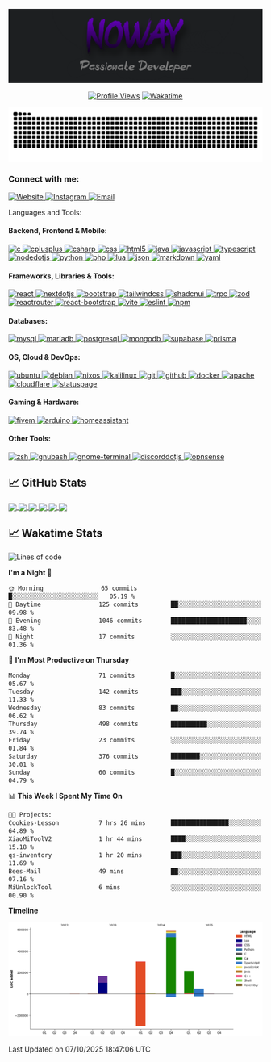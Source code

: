 [![Header](https://raw.githubusercontent.com/callmenoway/callmenoway/main/logo.png "Header")](https://davidecose.it/)

<div align="center">

[![Profile Views](https://komarev.com/ghpvc/?username=callmenoway&color=blueviolet&&style=for-the-badge)](https://github.com/callmenoway)
[![Wakatime](https://wakatime.com/badge/user/018cbc0e-79a9-41de-9ed4-11395b70eafd.svg?style=for-the-badge)](https://wakatime.com/@018cbc0e-79a9-41de-9ed4-11395b70eafd)

</div>

<a href="https://wakatime.com/@noway">
  <p align="center"> <img align="center" src="https://raw.githubusercontent.com/callmenoway/callmenoway/refs/heads/main/snake.svg" alt="callemnoway snake" />
</a>
<h3 align="left">Connect with me:</h3>
<p align="left">
  <a href="https://davidecose.com" target="_blank" rel="noreferrer">
    <img src="https://cdn.simpleicons.org/internetarchive/000000" alt="Website" height="30" width="40" />
  </a>
  <a href="https://instagram.com/davide.cose" target="_blank" rel="noreferrer">
    <img src="https://cdn.simpleicons.org/instagram/E4405F" alt="Instagram" height="30" width="40" />
  </a>
  <a href="mailto:admin@davidecose.com">
    <img src="https://cdn.simpleicons.org/gmail/D14836" alt="Email" height="30" width="40" />
  </a>
</p>

Languages and Tools:

<h4 align="left">Backend, Frontend & Mobile:</h4>
<p align="left">
<a href="https://www.cprogramming.com/" target="_blank" rel="noreferrer">
<img src="https://cdn.simpleicons.org/c/A8B9CC" alt="c" width="40" height="40"/>
</a>
<a href="https://www.cplusplus.com/" target="_blank" rel="noreferrer">
<img src="https://cdn.simpleicons.org/cplusplus/00599C" alt="cplusplus" width="40" height="40"/>
</a>
<a href="https://docs.microsoft.com/en-us/dotnet/csharp/" target="_blank" rel="noreferrer">
  <img src="https://cdn.jsdelivr.net/gh/devicons/devicon/icons/csharp/csharp-original.svg" alt="csharp" width="40" height="40"/>
</a>
<a href="https://www.w3schools.com/css/" target="_blank" rel="noreferrer">
<img src="https://cdn.simpleicons.org/css/1572B6" alt="css" width="40" height="40"/>
</a>
<a href="https://www.w3.org/html/" target="_blank" rel="noreferrer">
<img src="https://cdn.simpleicons.org/html5/E34F26" alt="html5" width="40" height="40"/>
</a>
<a href="https://www.java.com" target="_blank" rel="noreferrer">
  <img src="https://cdn.jsdelivr.net/gh/devicons/devicon/icons/java/java-original.svg" alt="java" width="40" height="40"/>
</a>
<a href="https://developer.mozilla.org/en-US/docs/Web/JavaScript" target="_blank" rel="noreferrer">
<img src="https://cdn.simpleicons.org/javascript/F7DF1E" alt="javascript" width="40" height="40"/>
</a>
<a href="https://www.typescriptlang.org/" target="_blank" rel="noreferrer">
<img src="https://cdn.simpleicons.org/typescript/3178C6" alt="typescript" width="40" height="40"/>
</a>
<a href="https://nodejs.org" target="_blank" rel="noreferrer">
<img src="https://cdn.simpleicons.org/nodedotjs/339933" alt="nodedotjs" width="40" height="40"/>
</a>
<a href="https://www.python.org" target="_blank" rel="noreferrer">
<img src="https://cdn.simpleicons.org/python/3776AB" alt="python" width="40" height="40"/>
</a>
<a href="https://www.php.net" target="_blank" rel="noreferrer">
<img src="https://cdn.simpleicons.org/php/777BB4" alt="php" width="40" height="40"/>
</a>
<a href="https://www.lua.org/" target="_blank" rel="noreferrer">
<img src="https://cdn.simpleicons.org/lua/2C2D72" alt="lua" width="40" height="40"/>
</a>
<a href="https://www.json.org/" target="_blank" rel="noreferrer">
<img src="https://cdn.simpleicons.org/json/000000" alt="json" width="40" height="40"/>
</a>
<a href="https://www.markdownguide.org/" target="_blank" rel="noreferrer">
<img src="https://cdn.simpleicons.org/markdown/000000" alt="markdown" width="40" height="40"/>
</a>
<a href="https://yaml.org/" target="_blank" rel="noreferrer">
<img src="https://cdn.simpleicons.org/yaml/CB171E" alt="yaml" width="40" height="40"/>
</a>
</p>

<h4 align="left">Frameworks, Libraries & Tools:</h4>
<p align="left">
<a href="https://react.dev/" target="_blank" rel="noreferrer">
<img src="https://cdn.simpleicons.org/react/61DAFB" alt="react" width="40" height="40"/>
</a>
<a href="https://nextjs.org/" target="_blank" rel="noreferrer">
<img src="https://cdn.simpleicons.org/nextdotjs/000000" alt="nextdotjs" width="40" height="40"/>
</a>
<a href="https://getbootstrap.com" target="_blank" rel="noreferrer">
<img src="https://cdn.simpleicons.org/bootstrap/7952B3" alt="bootstrap" width="40" height="40"/>
</a>
<a href="https://tailwindcss.com/" target="_blank" rel="noreferrer">
<img src="https://cdn.simpleicons.org/tailwindcss/06B6D4" alt="tailwindcss" width="40" height="40"/>
</a>
<a href="https://ui.shadcn.com/" target="_blank" rel="noreferrer">
<img src="https://cdn.simpleicons.org/shadcnui/000000" alt="shadcnui" width="40" height="40"/>
</a>
<a href="https://trpc.io/" target="_blank" rel="noreferrer">
<img src="https://cdn.simpleicons.org/trpc/2596BE" alt="trpc" width="40" height="40"/>
</a>
<a href="https://zod.dev/" target="_blank" rel="noreferrer">
<img src="https://cdn.simpleicons.org/zod/3E67B1" alt="zod" width="40" height="40"/>
</a>
<a href="https://reactrouter.com/" target="_blank" rel="noreferrer">
<img src="https://cdn.simpleicons.org/reactrouter/F54418" alt="reactrouter" width="40" height="40"/>
</a>
<a href="https://react-bootstrap.github.io/" target="_blank" rel="noreferrer">
<img src="https://cdn.simpleicons.org/bootstrap/7952B3" alt="react-bootstrap" width="40" height="40"/>
</a>
<a href="https://vitejs.dev/" target="_blank" rel="noreferrer">
<img src="https://cdn.simpleicons.org/vite/646CFF" alt="vite" width="40" height="40"/>
</a>
<a href="https://eslint.org/" target="_blank" rel="noreferrer">
<img src="https://cdn.simpleicons.org/eslint/4B32C3" alt="eslint" width="40" height="40"/>
</a>
<a href="https://www.npmjs.com/" target="_blank" rel="noreferrer">
<img src="https://cdn.simpleicons.org/npm/CB3837" alt="npm" width="40" height="40"/>
</a>
</p>

<h4 align="left">Databases:</h4>
<p align="left">
<a href="https://www.mysql.com/" target="_blank" rel="noreferrer">
<img src="https://cdn.simpleicons.org/mysql/4479A1" alt="mysql" width="40" height="40"/>
</a>
<a href="https://mariadb.org/" target="_blank" rel="noreferrer">
<img src="https://cdn.simpleicons.org/mariadb/003545" alt="mariadb" width="40" height="40"/>
</a>
<a href="https://www.postgresql.org/" target="_blank" rel="noreferrer">
<img src="https://cdn.simpleicons.org/postgresql/4169E1" alt="postgresql" width="40" height="40"/>
</a>
<a href="https://www.mongodb.com/" target="_blank" rel="noreferrer">
<img src="https://cdn.simpleicons.org/mongodb/47A248" alt="mongodb" width="40" height="40"/>
</a>
<a href="https://supabase.com/" target="_blank" rel="noreferrer">
<img src="https://cdn.simpleicons.org/supabase/3ECF8E" alt="supabase" width="40" height="40"/>
</a>
<a href="https://www.prisma.io/" target="_blank" rel="noreferrer">
<img src="https://cdn.simpleicons.org/prisma/2D3748" alt="prisma" width="40" height="40"/>
</a>
</p>

<h4 align="left">OS, Cloud & DevOps:</h4>
<p align="left">
<a href="https://ubuntu.com/" target="_blank" rel="noreferrer">
<img src="https://cdn.simpleicons.org/ubuntu/E95420" alt="ubuntu" width="40" height="40"/>
</a>
<a href="https://www.debian.org/" target="_blank" rel="noreferrer">
<img src="https://cdn.simpleicons.org/debian/A81D33" alt="debian" width="40" height="40"/>
</a>
<a href="https://nixos.org/" target="_blank" rel="noreferrer">
<img src="https://cdn.simpleicons.org/nixos/5277C3" alt="nixos" width="40" height="40"/>
</a>
<a href="https://www.kali.org/" target="_blank" rel="noreferrer">
<img src="https://cdn.simpleicons.org/kalilinux/557C94" alt="kalilinux" width="40" height="40"/>
</a>
<a href="https://git-scm.com/" target="_blank" rel="noreferrer">
<img src="https://cdn.simpleicons.org/git/F05032" alt="git" width="40" height="40"/>
</a>
<a href="https://github.com" target="_blank" rel="noreferrer">
<img src="https://cdn.simpleicons.org/github/181717" alt="github" width="40" height="40"/>
</a>
<a href="https://www.docker.com/" target="_blank" rel="noreferrer">
<img src="https://cdn.simpleicons.org/docker/2496ED" alt="docker" width="40" height="40"/>
</a>
<a href="https://www.apache.org/" target="_blank" rel="noreferrer">
<img src="https://cdn.simpleicons.org/apache/D22128" alt="apache" width="40" height="40"/>
</a>
<a href="https://www.cloudflare.com/" target="_blank" rel="noreferrer">
<img src="https://cdn.simpleicons.org/cloudflare/F38020" alt="cloudflare" width="40" height="40"/>
</a>
<a href="https://statuspage.io/" target="_blank" rel="noreferrer">
<img src="https://cdn.simpleicons.org/statuspage/0793D0" alt="statuspage" width="40" height="40"/>
</a>
</p>

<h4 align="left">Gaming & Hardware:</h4>
<p align="left">
<a href="https://fivem.net/" target="_blank" rel="noreferrer">
<img src="https://cdn.simpleicons.org/fivem/396280" alt="fivem" width="40" height="40"/>
</a>
<a href="https://www.arduino.cc/" target="_blank" rel="noreferrer">
<img src="https://cdn.simpleicons.org/arduino/00979D" alt="arduino" width="40" height="40"/>
</a>
<a href="https://www.home-assistant.io/" target="_blank" rel="noreferrer">
<img src="https://cdn.simpleicons.org/homeassistant/03A9F4" alt="homeassistant" width="40" height="40"/>
</a>
</p>

<h4 align="left">Other Tools:</h4>
<p align="left">
<a href="https://www.zsh.org/" target="_blank" rel="noreferrer">
<img src="https://cdn.simpleicons.org/zsh/F2F2F2" alt="zsh" width="40" height="40"/>
</a>
<a href="https://www.gnu.org/software/bash/" target="_blank" rel="noreferrer">
<img src="https://cdn.simpleicons.org/gnubash/4EAA25" alt="gnubash" width="40" height="40"/>
</a>
<a href="https://gitlab.gnome.org/GNOME/gnome-terminal" target="_blank" rel="noreferrer">
<img src="https://cdn.simpleicons.org/gnome/4A86C8" alt="gnome-terminal" width="40" height="40"/>
</a>
<a href="https://discord.js.org/" target="_blank" rel="noreferrer">
<img src="https://cdn.simpleicons.org/discord/5865F2" alt="discorddotjs" width="40" height="40"/>
</a>
<a href="https://opnsense.org/" target="_blank" rel="noreferrer">
<img src="https://cdn.simpleicons.org/opnsense/A31F34" alt="opnsense" width="40" height="40"/>
</a>
</p>

## &#x1f4c8; GitHub Stats
<a href="https://github.com/callmenoway">
  <img align="center" src="http://github-profile-summary-cards.vercel.app/api/cards/stats?username=callmenoway&theme=aura" height="180em" />
  <img align="center" src="http://github-profile-summary-cards.vercel.app/api/cards/most-commit-language?username=callmenoway&theme=aura" height="180em" />
  <img align="center" src="http://github-profile-summary-cards.vercel.app/api/cards/repos-per-language?username=callmenoway&theme=aura" height="180em" />
  <img align="center" src="http://github-profile-summary-cards.vercel.app/api/cards/productive-time?username=callmenoway&theme=aura" height="180em" />
  <img align="center" src="http://github-profile-summary-cards.vercel.app/api/cards/profile-details?username=callmenoway&theme=aura" height="180em" />
  <img align="center" src="https://github-profile-trophy.vercel.app/?username=callmenoway&theme=radical&no-frame=true&no-bg=true&margin-w=1" />
</a>  


## &#x1f4c8; Wakatime Stats
<!--START_SECTION:waka-->
![Lines of code](https://img.shields.io/badge/From%20Hello%20World%20I%27ve%20Written-1.3%20million%20lines%20of%20code-blue)

**I'm a Night 🦉** 

```text
🌞 Morning                65 commits          █░░░░░░░░░░░░░░░░░░░░░░░░   05.19 % 
🌆 Daytime                125 commits         ██░░░░░░░░░░░░░░░░░░░░░░░   09.98 % 
🌃 Evening                1046 commits        █████████████████████░░░░   83.48 % 
🌙 Night                  17 commits          ░░░░░░░░░░░░░░░░░░░░░░░░░   01.36 % 
```
📅 **I'm Most Productive on Thursday** 

```text
Monday                   71 commits          █░░░░░░░░░░░░░░░░░░░░░░░░   05.67 % 
Tuesday                  142 commits         ███░░░░░░░░░░░░░░░░░░░░░░   11.33 % 
Wednesday                83 commits          ██░░░░░░░░░░░░░░░░░░░░░░░   06.62 % 
Thursday                 498 commits         ██████████░░░░░░░░░░░░░░░   39.74 % 
Friday                   23 commits          ░░░░░░░░░░░░░░░░░░░░░░░░░   01.84 % 
Saturday                 376 commits         ████████░░░░░░░░░░░░░░░░░   30.01 % 
Sunday                   60 commits          █░░░░░░░░░░░░░░░░░░░░░░░░   04.79 % 
```


📊 **This Week I Spent My Time On** 

```text
🐱‍💻 Projects: 
Cookies-Lesson           7 hrs 26 mins       ████████████████░░░░░░░░░   64.89 % 
XiaoMiToolV2             1 hr 44 mins        ████░░░░░░░░░░░░░░░░░░░░░   15.18 % 
qs-inventory             1 hr 20 mins        ███░░░░░░░░░░░░░░░░░░░░░░   11.69 % 
Bees-Mail                49 mins             ██░░░░░░░░░░░░░░░░░░░░░░░   07.16 % 
MiUnlockTool             6 mins              ░░░░░░░░░░░░░░░░░░░░░░░░░   00.90 % 
```

**Timeline**

![Lines of Code chart](https://raw.githubusercontent.com/callmenoway/callmenoway/main/assets/bar_graph.png)


 Last Updated on 07/10/2025 18:47:06 UTC
<!--END_SECTION:waka-->
